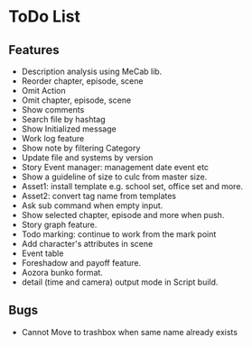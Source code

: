 ToDo List
====

## Features

* Description analysis using MeCab lib.
* Reorder chapter, episode, scene
* Omit Action
* Omit chapter, episode, scene
* Show comments
* Search file by hashtag
* Show Initialized message
* Work log feature
* Show note by filtering Category
* Update file and systems by version
* Story Event manager: management date event etc
* Show a guideline of size to culc from master size.
* Asset1: install template e.g. school set, office set and more.
* Asset2: convert tag name from templates
* Ask sub command when empty input.
* Show selected chapter, episode and more when push.
* Story graph feature.
* Todo marking: continue to work from the mark point
* Add character's attributes in scene
* Event table
* Foreshadow and payoff feature.
* Aozora bunko format.
* detail (time and camera) output mode in Script build.

## Bugs

* Cannot Move to trashbox when same name already exists
